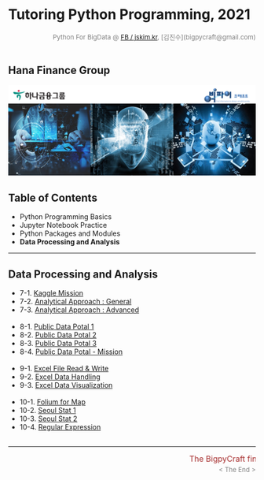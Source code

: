 
# Tutoring Python Programming, 2021

<div align='right'><font size=2 color='gray'>Python For BigData @ <font color='blue'><a href='https://www.facebook.com/jskim.kr'>FB / jskim.kr</a></font>, [김진수](bigpycraft@gmail.com)</font></div>
<br>

## Hana Finance Group

<img src="../images/img_main_front.png">

## Table of Contents
- Python Programming Basics
- Jupyter Notebook Practice
- Python Packages and Modules
- <b>Data Processing and Analysis</b>

<hr>

## Data Processing and Analysis

- 7-1. [Kaggle Mission                          ][D4300]
- 7-2. [Analytical Approach : General           ][D4310]
- 7-3. [Analytical Approach : Advanced          ][D4324]
<br/><br/>
- 8-1. [Public Data Potal 1                     ][D4510]
- 8-2. [Public Data Potal 2                     ][D4520]
- 8-3. [Public Data Potal 3                     ][D4532]
- 8-4. [Public Data Potal - Mission          ][D4530]
<br/><br/>
- 9-1. [Excel File Read & Write    ][D4110]
- 9-2. [Excel Data Handling        ][D4120]
- 9-3. [Excel Data Visualization   ][D4130]
<br/><br/>
- 10-1. [Folium for Map                         ][D4600]
- 10-2. [Seoul Stat 1                           ][D4610]
- 10-3. [Seoul Stat 2                           ][D4720]
- 10-4. [Regular Expression     ][A2300]
<br/><br/>


[A2300]:  https://htmlpreview.github.io/?https://github.com/bigpycraft/tutoring-python/blob/master/notebook/html/BPC_A230_RegEx.html                    "Go A2300"
[D4110]:  https://htmlpreview.github.io/?https://github.com/bigpycraft/tutoring-python/blob/master/notebook/html/BPC_D411_Excel_IO.html                                "Go D4110"
[D4120]:  https://htmlpreview.github.io/?https://github.com/bigpycraft/tutoring-python/blob/master/notebook/html/BPC_D412_Excel_Data_Handle.html                       "Go D4120"
[D4130]:  https://htmlpreview.github.io/?https://github.com/bigpycraft/tutoring-python/blob/master/notebook/html/BPC_D413_Excel_Data_Visualize.html                    "Go D4130"
[D4200]:  https://htmlpreview.github.io/?https://github.com/bigpycraft/tutoring-python/blob/master/notebook/html/BPC_D420_DB_SQL_COMMAND.html                          "Go D4200"
[D4210]:  https://htmlpreview.github.io/?https://github.com/bigpycraft/tutoring-python/blob/master/notebook/html/BPC_D421_DB_SQL_SCHEMA.html                           "Go D4210"
[D4220]:  https://htmlpreview.github.io/?https://github.com/bigpycraft/tutoring-python/blob/master/notebook/html/BPC_D422_DB_SQL_INSERT.html                           "Go D4220"
[D4230]:  https://htmlpreview.github.io/?https://github.com/bigpycraft/tutoring-python/blob/master/notebook/html/BPC_D423_DB_SQL_SELECT.html                           "Go D4230"
[D4240]:  https://htmlpreview.github.io/?https://github.com/bigpycraft/tutoring-python/blob/master/notebook/html/BPC_D424_DB_SQL_UPDATE.html                           "Go D4240"
[D4250]:  https://htmlpreview.github.io/?https://github.com/bigpycraft/tutoring-python/blob/master/notebook/html/BPC_D425_DB_SQL_DELETE.html                           "Go D4250"

[P4_01]:  https://htmlpreview.github.io/?https://github.com/bigpycraft/tutoring-python/blob/master/notebook/html/과제4_Kaggle_01_김태웅_Titanic.html                   "Go P4_01"
[P4_02]:  https://htmlpreview.github.io/?https://github.com/bigpycraft/tutoring-python/blob/master/notebook/html/과제4_Kaggle_02_신은영_Bike.html                      "Go P4_02"
[D4300]:  https://htmlpreview.github.io/?https://github.com/bigpycraft/tutoring-python/blob/master/notebook/html/BPC_D430_Kaggle_Titanic_Mission__Stat_Visualize.html  "Go D4300"
[D4310]:  https://htmlpreview.github.io/?https://github.com/bigpycraft/tutoring-python/blob/master/notebook/html/BPC_D431_Kaggle_Titanic_Stat_General.html             "Go D4310"
[D4323]:  https://htmlpreview.github.io/?https://github.com/bigpycraft/tutoring-python/blob/master/notebook/html/BPC_D432_Kaggle_Titanic_Stat_Advanced_ver3.html       "Go D4323"
[D4324]:  https://htmlpreview.github.io/?https://github.com/bigpycraft/tutoring-python/blob/master/notebook/html/BPC_D432_Kaggle_Titanic_Stat_Advanced_ver4.html       "Go D4324"
[D4510]:  https://htmlpreview.github.io/?https://github.com/bigpycraft/tutoring-python/blob/master/notebook/html/BPC_D451_DataGoKr_노화빌딩_ver2.html                  "Go D4510"
[D4520]:  https://htmlpreview.github.io/?https://github.com/bigpycraft/tutoring-python/blob/master/notebook/html/BPC_D452_DataGoKr_범죄발생2016_ver2.html              "Go D4520"
[D4530]:  https://htmlpreview.github.io/?https://github.com/bigpycraft/tutoring-python/blob/master/notebook/html/BPC_D453_DataGoKr_CCTV현황_in2017___Mission.html      "Go D4530"
[D4532]:  https://htmlpreview.github.io/?https://github.com/bigpycraft/tutoring-python/blob/master/notebook/html/BPC_D453_DataGoKr_CCTV현황_in2017_ver2.html           "Go D4532"

[D4600]:  https://htmlpreview.github.io/?https://github.com/bigpycraft/tutoring-python/blob/master/notebook/html/BPC_D460_Folium_for_Map_ver4.html                     "Go D4600"
[D4610]:  https://htmlpreview.github.io/?https://github.com/bigpycraft/tutoring-python/blob/master/notebook/html/BPC_D461_OpenGov_Seoul_Population_2019_2Q.html        "Go D4610"
[D4720]:  https://htmlpreview.github.io/?https://github.com/bigpycraft/tutoring-python/blob/master/notebook/html/BPC_D472_OpenGov_Seoul_CCTV_Population_ver4.html      "Go D4720"


<hr>
<marquee><font size=3 color='brown'>The BigpyCraft find the information to design valuable society with Technology & Craft.</font></marquee>
<div align='right'><font size=2 color='gray'> &lt; The End &gt; </font></div>
